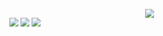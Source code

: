 <div align=center>
 <img src="https://capsule-render.vercel.app/api?type=waving&color=auto&height=200&section=header&text=Doyeong Github!&fontSize=90" />
	</div>
<div align="">
	<img src="https://img.shields.io/badge/HTML5-E34F26?style=flat&logo=HTML5&logoColor=white" />
	<img src="https://img.shields.io/badge/CSS3-1572B6?style=flat&logo=CSS3&logoColor=white" />
	<img src="https://img.shields.io/badge/JavaScript-F7DF1E?style=flat&logo=JavaScript&logoColor=white" />

</div>
